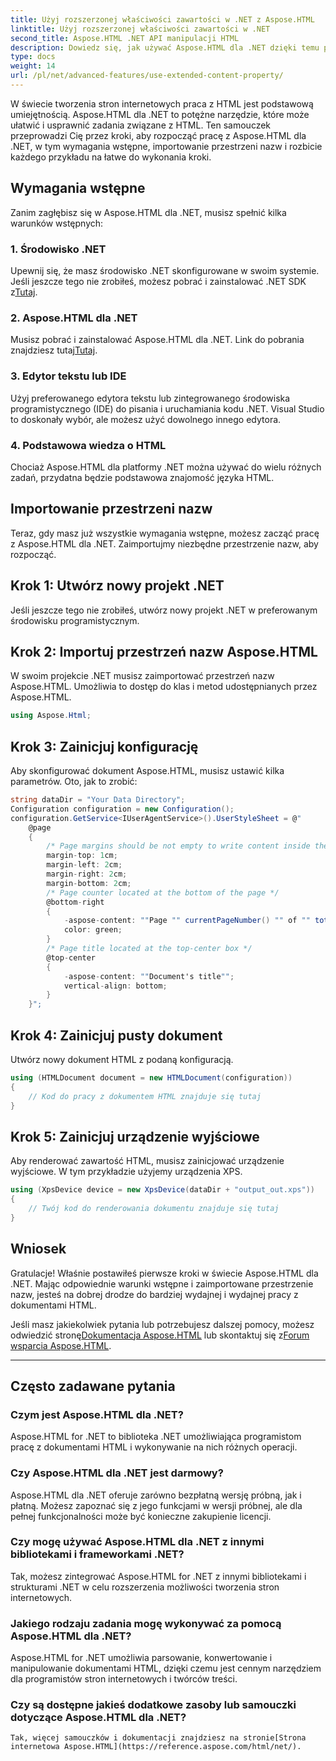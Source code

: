 ```yaml
---
title: Użyj rozszerzonej właściwości zawartości w .NET z Aspose.HTML
linktitle: Użyj rozszerzonej właściwości zawartości w .NET
second_title: Aspose.HTML .NET API manipulacji HTML
description: Dowiedz się, jak używać Aspose.HTML dla .NET dzięki temu przewodnikowi krok po kroku. Udoskonal swoje umiejętności HTML i usprawnij swoje projekty rozwoju sieci.
type: docs
weight: 14
url: /pl/net/advanced-features/use-extended-content-property/
---
```


W świecie tworzenia stron internetowych praca z HTML jest podstawową umiejętnością. Aspose.HTML dla .NET to potężne narzędzie, które może ułatwić i usprawnić zadania związane z HTML. Ten samouczek przeprowadzi Cię przez kroki, aby rozpocząć pracę z Aspose.HTML dla .NET, w tym wymagania wstępne, importowanie przestrzeni nazw i rozbicie każdego przykładu na łatwe do wykonania kroki.

## Wymagania wstępne

Zanim zagłębisz się w Aspose.HTML dla .NET, musisz spełnić kilka warunków wstępnych:

### 1. Środowisko .NET

 Upewnij się, że masz środowisko .NET skonfigurowane w swoim systemie. Jeśli jeszcze tego nie zrobiłeś, możesz pobrać i zainstalować .NET SDK z[Tutaj](https://releases.aspose.com/html/net/).

### 2. Aspose.HTML dla .NET

 Musisz pobrać i zainstalować Aspose.HTML dla .NET. Link do pobrania znajdziesz tutaj[Tutaj](https://releases.aspose.com/html/net/).

### 3. Edytor tekstu lub IDE

Użyj preferowanego edytora tekstu lub zintegrowanego środowiska programistycznego (IDE) do pisania i uruchamiania kodu .NET. Visual Studio to doskonały wybór, ale możesz użyć dowolnego innego edytora.

### 4. Podstawowa wiedza o HTML

Chociaż Aspose.HTML dla platformy .NET można używać do wielu różnych zadań, przydatna będzie podstawowa znajomość języka HTML.

## Importowanie przestrzeni nazw

Teraz, gdy masz już wszystkie wymagania wstępne, możesz zacząć pracę z Aspose.HTML dla .NET. Zaimportujmy niezbędne przestrzenie nazw, aby rozpocząć.

## Krok 1: Utwórz nowy projekt .NET

Jeśli jeszcze tego nie zrobiłeś, utwórz nowy projekt .NET w preferowanym środowisku programistycznym.

## Krok 2: Importuj przestrzeń nazw Aspose.HTML

W swoim projekcie .NET musisz zaimportować przestrzeń nazw Aspose.HTML. Umożliwia to dostęp do klas i metod udostępnianych przez Aspose.HTML.

```csharp
using Aspose.Html;
```

## Krok 3: Zainicjuj konfigurację

Aby skonfigurować dokument Aspose.HTML, musisz ustawić kilka parametrów. Oto, jak to zrobić:

```csharp
string dataDir = "Your Data Directory";
Configuration configuration = new Configuration();
configuration.GetService<IUserAgentService>().UserStyleSheet = @"
    @page 
    {
        /* Page margins should be not empty to write content inside the margin-boxes */
        margin-top: 1cm;
        margin-left: 2cm;
        margin-right: 2cm;
        margin-bottom: 2cm;
        /* Page counter located at the bottom of the page */
        @bottom-right
        {
            -aspose-content: ""Page "" currentPageNumber() "" of "" totalPagesNumber();
            color: green;
        }
        /* Page title located at the top-center box */
        @top-center
        {
            -aspose-content: ""Document's title"";
            vertical-align: bottom;
        }    
    }";
```

## Krok 4: Zainicjuj pusty dokument

Utwórz nowy dokument HTML z podaną konfiguracją.

```csharp
using (HTMLDocument document = new HTMLDocument(configuration))
{
    // Kod do pracy z dokumentem HTML znajduje się tutaj
}
```

## Krok 5: Zainicjuj urządzenie wyjściowe

Aby renderować zawartość HTML, musisz zainicjować urządzenie wyjściowe. W tym przykładzie użyjemy urządzenia XPS.

```csharp
using (XpsDevice device = new XpsDevice(dataDir + "output_out.xps"))
{
    // Twój kod do renderowania dokumentu znajduje się tutaj
}
```

## Wniosek

Gratulacje! Właśnie postawiłeś pierwsze kroki w świecie Aspose.HTML dla .NET. Mając odpowiednie warunki wstępne i zaimportowane przestrzenie nazw, jesteś na dobrej drodze do bardziej wydajnej i wydajnej pracy z dokumentami HTML.

 Jeśli masz jakiekolwiek pytania lub potrzebujesz dalszej pomocy, możesz odwiedzić stronę[Dokumentacja Aspose.HTML](https://reference.aspose.com/html/net/) lub skontaktuj się z[Forum wsparcia Aspose.HTML](https://forum.aspose.com/).

---

## Często zadawane pytania

### Czym jest Aspose.HTML dla .NET?
   Aspose.HTML for .NET to biblioteka .NET umożliwiająca programistom pracę z dokumentami HTML i wykonywanie na nich różnych operacji.

### Czy Aspose.HTML dla .NET jest darmowy?
   Aspose.HTML dla .NET oferuje zarówno bezpłatną wersję próbną, jak i płatną. Możesz zapoznać się z jego funkcjami w wersji próbnej, ale dla pełnej funkcjonalności może być konieczne zakupienie licencji.

### Czy mogę używać Aspose.HTML dla .NET z innymi bibliotekami i frameworkami .NET?
   Tak, możesz zintegrować Aspose.HTML for .NET z innymi bibliotekami i strukturami .NET w celu rozszerzenia możliwości tworzenia stron internetowych.

### Jakiego rodzaju zadania mogę wykonywać za pomocą Aspose.HTML dla .NET?
   Aspose.HTML for .NET umożliwia parsowanie, konwertowanie i manipulowanie dokumentami HTML, dzięki czemu jest cennym narzędziem dla programistów stron internetowych i twórców treści.

### Czy są dostępne jakieś dodatkowe zasoby lub samouczki dotyczące Aspose.HTML dla .NET?
    Tak, więcej samouczków i dokumentacji znajdziesz na stronie[Strona internetowa Aspose.HTML](https://reference.aspose.com/html/net/).

